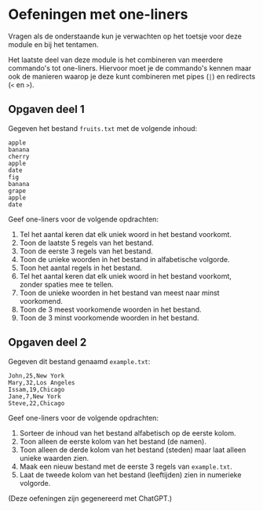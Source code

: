 # Oefeningen met one-liners

Vragen als de onderstaande kun je verwachten op het toetsje voor deze module en bij het tentamen.

Het laatste deel van deze module is het combineren van meerdere commando's tot one-liners. Hiervoor moet je de commando's kennen maar ook de manieren waarop je deze kunt combineren met pipes (`|`) en redirects (`<` en `>`).

## Opgaven deel 1

Gegeven het bestand `fruits.txt` met de volgende inhoud:

    apple
    banana
    cherry
    apple
    date
    fig
    banana
    grape
    apple
    date

Geef one-liners voor de volgende opdrachten:

1. Tel het aantal keren dat elk uniek woord in het bestand voorkomt.
2. Toon de laatste 5 regels van het bestand.
3. Toon de eerste 3 regels van het bestand.
4. Toon de unieke woorden in het bestand in alfabetische volgorde.
5. Toon het aantal regels in het bestand.
6. Tel het aantal keren dat elk uniek woord in het bestand voorkomt, zonder spaties mee te tellen.
7. Toon de unieke woorden in het bestand van meest naar minst voorkomend.
8. Toon de 3 meest voorkomende woorden in het bestand.
9. Toon de 3 minst voorkomende woorden in het bestand.

## Opgaven deel 2

Gegeven dit bestand genaamd `example.txt`:

    John,25,New York
    Mary,32,Los Angeles
    Issam,19,Chicago
    Jane,7,New York
    Steve,22,Chicago

Geef one-liners voor de volgende opdrachten:

1. Sorteer de inhoud van het bestand alfabetisch op de eerste kolom.
2. Toon alleen de eerste kolom van het bestand (de namen).
3. Toon alleen de derde kolom van het bestand (steden) maar laat alleen unieke waarden zien.
4. Maak een nieuw bestand met de eerste 3 regels van `example.txt`.
5. Laat de tweede kolom van het bestand (leeftijden) zien in numerieke volgorde.

(Deze oefeningen zijn gegenereerd met ChatGPT.)
